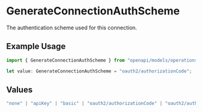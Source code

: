 # GenerateConnectionAuthScheme

The authentication scheme used for this connection.

## Example Usage

```typescript
import { GenerateConnectionAuthScheme } from "openapi/models/operations";

let value: GenerateConnectionAuthScheme = "oauth2/authorizationCode";
```

## Values

```typescript
"none" | "apiKey" | "basic" | "oauth2/authorizationCode" | "oauth2/authorizationCodePKCE" | "oauth2/clientCredentials" | "oauth2/password"
```